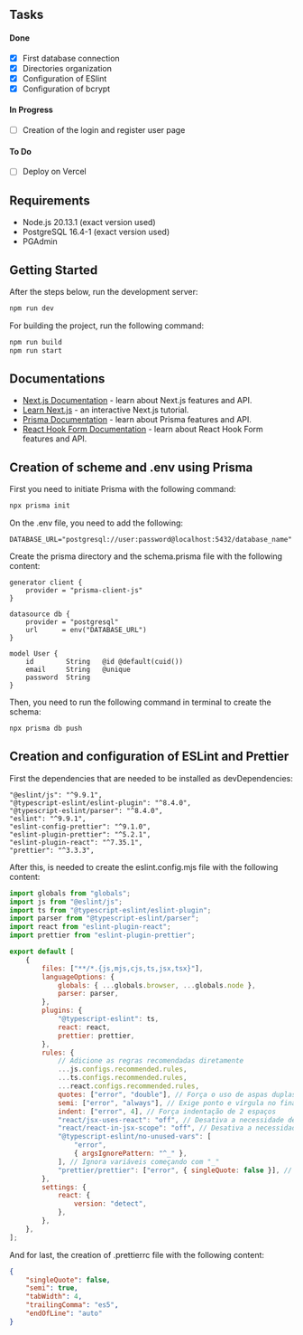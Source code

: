 ## Tasks

#### Done
- [x] First database connection
- [x] Directories organization
- [x] Configuration of ESlint
- [x] Configuration of bcrypt

#### In Progress
- [ ] Creation of the login and register user page

#### To Do
- [ ] Deploy on Vercel

## Requirements

- Node.js 20.13.1 (exact version used)
- PostgreSQL 16.4-1 (exact version used)
- PGAdmin

## Getting Started

After the steps below, run the development server:

```bash
npm run dev
```

For building the project, run the following command:

```bash
npm run build
npm run start
```

## Documentations

- [Next.js Documentation](https://nextjs.org/docs) - learn about Next.js features and API.
- [Learn Next.js](https://nextjs.org/learn) - an interactive Next.js tutorial.
- [Prisma Documentation](https://www.prisma.io/docs/) - learn about Prisma features and API.
- [React Hook Form Documentation](https://react-hook-form.com/get-started) - learn about React Hook Form features and API.

## Creation of scheme and .env using Prisma

First you need to initiate Prisma with the following command:

```bash
npx prisma init
```

On the .env file, you need to add the following:

```
DATABASE_URL="postgresql://user:password@localhost:5432/database_name"
```

Create the prisma directory and the schema.prisma file with the following content:

```
generator client {
    provider = "prisma-client-js"
}

datasource db {
    provider = "postgresql"
    url      = env("DATABASE_URL")
}

model User {
    id        String   @id @default(cuid())
    email     String   @unique
    password  String
}
```

Then, you need to run the following command in terminal to create the schema:

```bash
npx prisma db push
```

## Creation and configuration of ESLint and Prettier

First the dependencies that are needed to be installed as devDependencies:

```
"@eslint/js": "^9.9.1",
"@typescript-eslint/eslint-plugin": "^8.4.0",
"@typescript-eslint/parser": "^8.4.0",
"eslint": "^9.9.1",
"eslint-config-prettier": "^9.1.0",
"eslint-plugin-prettier": "^5.2.1",
"eslint-plugin-react": "^7.35.1",
"prettier": "^3.3.3",
```

After this, is needed to create the eslint.config.mjs file with the following content:

```javascript
import globals from "globals";
import js from "@eslint/js";
import ts from "@typescript-eslint/eslint-plugin";
import parser from "@typescript-eslint/parser";
import react from "eslint-plugin-react";
import prettier from "eslint-plugin-prettier";

export default [
    {
        files: ["**/*.{js,mjs,cjs,ts,jsx,tsx}"],
        languageOptions: {
            globals: { ...globals.browser, ...globals.node },
            parser: parser,
        },
        plugins: {
            "@typescript-eslint": ts,
            react: react,
            prettier: prettier,
        },
        rules: {
            // Adicione as regras recomendadas diretamente
            ...js.configs.recommended.rules,
            ...ts.configs.recommended.rules,
            ...react.configs.recommended.rules,
            quotes: ["error", "double"], // Força o uso de aspas duplas
            semi: ["error", "always"], // Exige ponto e vírgula no final das linhas
            indent: ["error", 4], // Força indentação de 2 espaços
            "react/jsx-uses-react": "off", // Desativa a necessidade de importar React para usar JSX (para React 17+)
            "react/react-in-jsx-scope": "off", // Desativa a necessidade de React no escopo (para React 17+)
            "@typescript-eslint/no-unused-vars": [
                "error",
                { argsIgnorePattern: "^_" },
            ], // Ignora variáveis começando com "_"
            "prettier/prettier": ["error", { singleQuote: false }], // Adiciona Prettier como regra do ESLint com aspas duplas
        },
        settings: {
            react: {
                version: "detect",
            },
        },
    },
];
```

And for last, the creation of .prettierrc file with the following content:

```json
{
    "singleQuote": false,
    "semi": true,
    "tabWidth": 4,
    "trailingComma": "es5",
    "endOfLine": "auto"
}
```